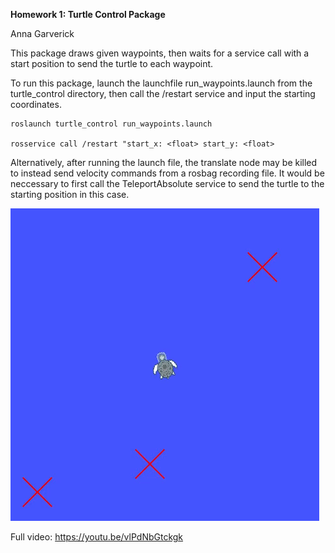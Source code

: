 

**Homework 1: Turtle Control Package**
<p> Anna Garverick </p>

This package draws given waypoints, then waits for a service call with a start position to send the turtle to each waypoint.

To run this package, launch the launchfile run_waypoints.launch from the turtle_control directory, then call the /restart service and input the starting coordinates.

    roslaunch turtle_control run_waypoints.launch

    rosservice call /restart "start_x: <float> start_y: <float>

Alternatively, after running the launch file, the translate node may be killed to instead send velocity commands from a rosbag recording file. It would be neccessary to first call the TeleportAbsolute service to send the turtle to the starting position in this case. 

![Turtle_Control Gif](turtle_control.gif)

Full video: 
https://youtu.be/vlPdNbGtckgk